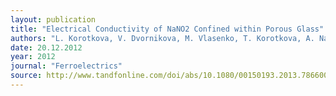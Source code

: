 ```yaml
---
layout: publication
title: "Electrical Conductivity of NaNO2 Confined within Porous Glass"
authors: "L. Korotkova, V. Dvornikova, M. Vlasenko, T. Korotkova, A. Naberezhnov, Ewa Rysiakiewicz-Pasek"
date: 20.12.2012
year: 2012
journal: "Ferroelectrics"
source: http://www.tandfonline.com/doi/abs/10.1080/00150193.2013.786600
---
```

